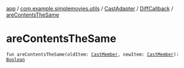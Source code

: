 [app](../../../index.md) / [com.example.simplemovies.utils](../../index.md) / [CastAdapter](../index.md) / [DiffCallback](index.md) / [areContentsTheSame](./are-contents-the-same.md)

# areContentsTheSame

`fun areContentsTheSame(oldItem: `[`CastMember`](../../../com.example.simplemovies.domain/-cast-member/index.md)`, newItem: `[`CastMember`](../../../com.example.simplemovies.domain/-cast-member/index.md)`): `[`Boolean`](https://kotlinlang.org/api/latest/jvm/stdlib/kotlin/-boolean/index.html)